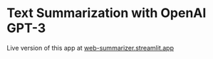 # Text Summarization with OpenAI GPT-3

Live version of this app at [web-summarizer.streamlit.app](https://web-summarizer.streamlit.app)

